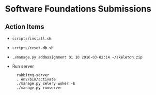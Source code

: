 # Software Foundations Submissions

## Action Items

- `scripts/install.sh`

- `scripts/reset-db.sh`

- `./manage.py addassignment 01 10 2016-03-02:14 ~/skeleton.zip`

- Run server

        rabbitmq-server
        . env/bin/activate
        ./manage.py celery woker -E
        ./manage.py runserver
